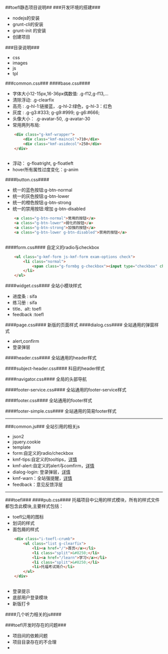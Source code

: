 ##toefl静态项目说明##
###开发环境的搭建###
+ nodejs的安装
+ grunt-cli的安装
+ grunt-init 的安装
+ 创建项目

###目录说明###
+ css
+ images
+ js
+ tpl

###common.css###
####base.css####
+ 字体大小12-15px,16-36px偶数值:  .g-f12,g-f13,...
+ 清除浮动: .g-clearfix
+ 高亮 :   .g-hl-1:链接蓝，.g-hl-2:绿色，g-hl-3：红色
+ 灰度 :   .g-g3:#333; g-g9:#999; g-g6:#666;
+ 头像大小： .g-avatar-50, .g-avatar-30
+ 常用两列布局:

``` html
	<div class="g-kmf-wrapper">
		<div class="kmf-maincol">710</div>
		<div class="kmf-asidecol">250</div>
	</div>
	
```

+ 浮动： g-floatright, g-floatleft
+ hover所有属性过度变化：g-anim

####button.css####
+ 统一的蓝色按钮:g-btn-normal
+ 统一的灰色按钮:g-btn-lower
+ 统一的橙色按钮:g-btn-strong
+ 统一的禁用按钮:增加 g-btn-disabled

```html
	<a class="g-btn-normal">常用的按钮</a>
	<a class="g-btn-lower">弱化的按钮</a>
	<a class="g-btn-strong">加强的按钮</a>
	<a class="g-btn-lower g-btn-disabled">禁用的按钮</a>
	
```

####form.css####
自定义的radio与checkbox

``` html
	<ul class="g-kmf-form js-kmf-form exam-options check">
		<li class="normal">
			<span class="g-formbg g-checkbox"><input type="checkbox" checked="checked" value="1" class="g-hide" name="sections[]"></span>阅读
		</li>
	</ul>

```

####widget.css####
全站小模块样式
+ 进度条 : sifa
+ 练习册 : sifa
+ title、alt: toefl
+ feedback :toefl

####page.css####
新版的页面样式
####dialog.css####
 全站通用的弹窗样式 
+ alert,confirm
+ 登录弹层

####header.css####
 全站通用的header样式 
 
####subject-header.css####
 科目的header样式 
 
####navigator.css####
 全局的头部导航 
 
####footer-service.css####
 全站通用的footer-service样式 
 
####footer.css####
 全站通用的footer样式 

####footer-simple.css####
 全站通用的简易footer样式 

****

###common.js###
全站引用的相关js

+ json2
+ jquery.cookie
+ template
+ form:自定义的radio/checkbox
+ kmf-tips:自定义的tooltips，[详情](http://con.enhance.cn:8081/pages/viewpage.action?pageId=4751601)
+ kmf-alert:自定义的alert与comfirm，[详情](http://con.enhance.cn:8081/pages/viewpage.action?pageId=4751615)
+ dialog-login: 登录弹层，[详情](http://con.enhance.cn:8081/pages/viewpage.action?pageId=4751564)
+ kmf-warn：全站强提醒，[详情](http://con.enhance.cn:8081/pages/viewpage.action?pageId=4751584)
+ feedback：意见反馈浮层

****

###toefl###
####pub.css####
托福项目中公用的样式模块，所有的样式文件都包含此模块,主要样式包括：
+ toefl公用的图标
+ 划词的样式
+ 面包屑的样式

```html
	<div class="i-toefl-crumb">
        <ul class="list g-clearfix">
            <li><a href="/">首页</a></li>
            <li class="split">&#8250;</li>
            <li><a href="/learn">学习</a></li>
            <li class="split">&#8250;</li>
            <li>托福考试简介</li>
        </ul>
    </div>
	
```
+ 登录提示
+ 底部用户登录模块
+ 新版打卡

####几个听力相关的js####



###toefl开发时存在的问题###
+ 项目间的依赖问题
+ 项目目录存在的不合理
+ 



